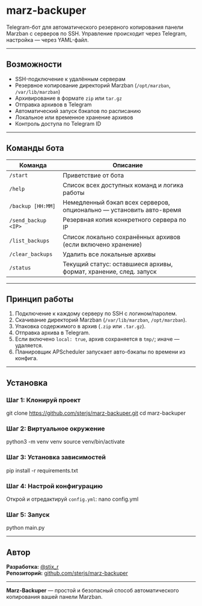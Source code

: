 # marz-backuper

Telegram-бот для автоматического резервного копирования панели Marzban c серверов по SSH. Управление происходит через Telegram, настройка — через YAML-файл.

---

## Возможности

- SSH-подключение к удалённым серверам
- Резервное копирование директорий Marzban (`/opt/marzban`, `/var/lib/marzban`)
- Архивирование в формате `zip` или `tar.gz`
- Отправка архивов в Telegram
- Автоматический запуск бэкапов по расписанию
- Локальное или временное хранение архивов
- Контроль доступа по Telegram ID

---

## Команды бота

| Команда                | Описание                                                                 |
|------------------------|--------------------------------------------------------------------------|
| `/start`               | Приветствие от бота                                                      |
| `/help`                | Список всех доступных команд и логика работы                             |
| `/backup [HH:MM]`      | Немедленный бэкап всех серверов, опционально — установить авто-время     |
| `/send_backup <IP>`    | Резервная копия конкретного сервера по IP                                |
| `/list_backups`        | Список локально сохранённых архивов (если включено хранение)             |
| `/clear_backups`       | Удалить все локальные архивы                                             |
| `/status`              | Текущий статус: оставшиеся архивы, формат, хранение, след. запуск        |

---

## Принцип работы

1. Подключение к каждому серверу по SSH с логином/паролем.
2. Скачивание директорий Marzban (`/var/lib/marzban`, `/opt/marzban`).
3. Упаковка содержимого в архив (`.zip` или `.tar.gz`).
4. Отправка архива в Telegram.
5. Если включено `local: true`, архив сохраняется в `tmp/`; иначе — удаляется.
6. Планировщик APScheduler запускает авто-бэкапы по времени из конфига.

---

## Установка

### Шаг 1: Клонируй проект

git clone https://github.com/sterjs/marz-backuper.git
cd marz-backuper


### Шаг 2: Виртуальное окружение

python3 -m venv venv
source venv/bin/activate


### Шаг 3: Установка зависимостей

pip install -r requirements.txt


### Шаг 4: Настрой конфигурацию

Открой и отредактируй `config.yml`:
nano config.yml

### Шаг 5: Запуск

python main.py


---

## Автор

**Разработка:** [@stix_r](https://t.me/stix_r)  
**Репозиторий:** [github.com/sterjs/marz-backuper](https://github.com/sterjs/marz-backuper)

---

**Marz-Backuper** — простой и безопасный способ автоматического копирования вашей панели Marzban.
